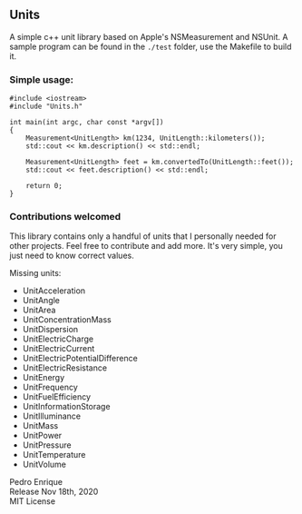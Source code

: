 ## Units

A simple c++ unit library based on Apple's NSMeasurement and NSUnit. A sample program can be found in the `./test` folder, use the Makefile to build it.

### Simple usage:

```
#include <iostream>
#include "Units.h"

int main(int argc, char const *argv[])
{
	Measurement<UnitLength> km(1234, UnitLength::kilometers());
    std::cout << km.description() << std::endl;

    Measurement<UnitLength> feet = km.convertedTo(UnitLength::feet());
    std::cout << feet.description() << std::endl;
    
    return 0;
}
```

### Contributions welcomed

This library contains only a handful of units that I personally needed for other projects. Feel free to contribute and add more. It's very simple, you just need to know correct values. 

Missing units:

- UnitAcceleration
- UnitAngle
- UnitArea
- UnitConcentrationMass
- UnitDispersion
- UnitElectricCharge
- UnitElectricCurrent
- UnitElectricPotentialDifference
- UnitElectricResistance
- UnitEnergy
- UnitFrequency
- UnitFuelEfficiency
- UnitInformationStorage
- UnitIlluminance
- UnitMass
- UnitPower
- UnitPressure
- UnitTemperature
- UnitVolume

Pedro Enrique  
Release Nov 18th, 2020  
MIT License  
